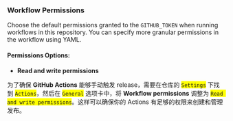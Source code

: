 ### Workflow Permissions

Choose the default permissions granted to the `GITHUB_TOKEN` when running workflows in this repository. You can specify more granular permissions in the workflow using YAML. 

#### Permissions Options:
- **Read and write permissions**
  
为了确保 **GitHub Actions** 能够手动触发 release，需要在仓库的 <span style="background-color: #FFFF00">`Settings`</span> 下找到 <span style="background-color: #FFFF00">`Actions`</span>，然后在 <span style="background-color: #FFFF00">`General`</span> 选项卡中，将 **Workflow permissions** 调整为 <span style="background-color: #FFFF00">`Read and write permissions`</span>。这样可以确保你的 Actions 有足够的权限来创建和管理发布。

